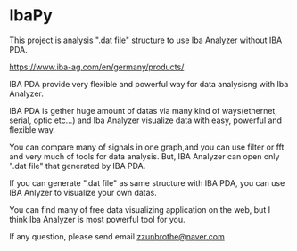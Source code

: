 # IbaPy
This project is analysis ".dat file" structure to use Iba Analyzer without IBA PDA.

https://www.iba-ag.com/en/germany/products/

IBA PDA provide very flexible and powerful way for data analysisng with Iba Analyzer.

IBA PDA is gether huge amount of datas via many kind of ways(ethernet, serial, optic etc...) and Iba Analyzer visualize data with easy, powerful and flexible way.

You can compare many of signals in one graph,and you can use filter or fft and very much of tools for data analysis.
But, IBA Analyzer can open only ".dat file" that generated by IBA PDA.

If you can generate ".dat file" as same structure with IBA PDA, you can use IBA Anlyzer to visualize your own datas.

You can find many of free data visualizing application on the web, but I think Iba Analyzer is most powerful tool for you.

If any question, please send email zzunbrothe@naver.com



